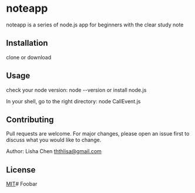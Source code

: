 # noteapp

noteapp is a series of node.js app for beginners with the clear study note

## Installation

clone or download

## Usage

check your node version:
node --version
or install node.js

In your shell, go to the right directory:
node CallEvent.js

## Contributing
Pull requests are welcome. For major changes, please open an issue first to discuss what you would like to change.

Author: 
Lisha Chen ththlisa@gmail.com

## License
[MIT](https://choosealicense.com/licenses/mit/)# Foobar


